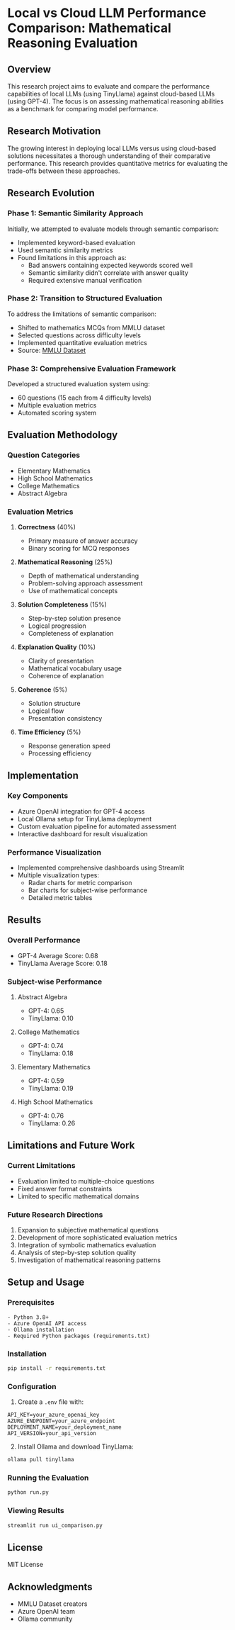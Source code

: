 # Local vs Cloud LLM Performance Comparison: Mathematical Reasoning Evaluation

## Overview
This research project aims to evaluate and compare the performance capabilities of local LLMs (using TinyLlama) against cloud-based LLMs (using GPT-4). The focus is on assessing mathematical reasoning abilities as a benchmark for comparing model performance.

## Research Motivation
The growing interest in deploying local LLMs versus using cloud-based solutions necessitates a thorough understanding of their comparative performance. This research provides quantitative metrics for evaluating the trade-offs between these approaches.

## Research Evolution

### Phase 1: Semantic Similarity Approach
Initially, we attempted to evaluate models through semantic comparison:
- Implemented keyword-based evaluation
- Used semantic similarity metrics
- Found limitations in this approach as:
  - Bad answers containing expected keywords scored well
  - Semantic similarity didn't correlate with answer quality
  - Required extensive manual verification

### Phase 2: Transition to Structured Evaluation
To address the limitations of semantic comparison:
- Shifted to mathematics MCQs from MMLU dataset
- Selected questions across difficulty levels
- Implemented quantitative evaluation metrics
- Source: [MMLU Dataset](https://huggingface.co/datasets/cais/mmlu/)

### Phase 3: Comprehensive Evaluation Framework
Developed a structured evaluation system using:
- 60 questions (15 each from 4 difficulty levels)
- Multiple evaluation metrics
- Automated scoring system

## Evaluation Methodology

### Question Categories
- Elementary Mathematics
- High School Mathematics
- College Mathematics
- Abstract Algebra

### Evaluation Metrics

1. **Correctness** (40%)
   - Primary measure of answer accuracy
   - Binary scoring for MCQ responses

2. **Mathematical Reasoning** (25%)
   - Depth of mathematical understanding
   - Problem-solving approach assessment
   - Use of mathematical concepts

3. **Solution Completeness** (15%)
   - Step-by-step solution presence
   - Logical progression
   - Completeness of explanation

4. **Explanation Quality** (10%)
   - Clarity of presentation
   - Mathematical vocabulary usage
   - Coherence of explanation

5. **Coherence** (5%)
   - Solution structure
   - Logical flow
   - Presentation consistency

6. **Time Efficiency** (5%)
   - Response generation speed
   - Processing efficiency

## Implementation

### Key Components
- Azure OpenAI integration for GPT-4 access
- Local Ollama setup for TinyLlama deployment
- Custom evaluation pipeline for automated assessment
- Interactive dashboard for result visualization

### Performance Visualization
- Implemented comprehensive dashboards using Streamlit
- Multiple visualization types:
  - Radar charts for metric comparison
  - Bar charts for subject-wise performance
  - Detailed metric tables

## Results

### Overall Performance
- GPT-4 Average Score: 0.68
- TinyLlama Average Score: 0.18

### Subject-wise Performance
1. Abstract Algebra
   - GPT-4: 0.65
   - TinyLlama: 0.10

2. College Mathematics
   - GPT-4: 0.74
   - TinyLlama: 0.18

3. Elementary Mathematics
   - GPT-4: 0.59
   - TinyLlama: 0.19

4. High School Mathematics
   - GPT-4: 0.76
   - TinyLlama: 0.26

## Limitations and Future Work

### Current Limitations
- Evaluation limited to multiple-choice questions
- Fixed answer format constraints
- Limited to specific mathematical domains

### Future Research Directions
1. Expansion to subjective mathematical questions
2. Development of more sophisticated evaluation metrics
3. Integration of symbolic mathematics evaluation
4. Analysis of step-by-step solution quality
5. Investigation of mathematical reasoning patterns

## Setup and Usage

### Prerequisites
```
- Python 3.8+
- Azure OpenAI API access
- Ollama installation
- Required Python packages (requirements.txt)
```

### Installation
```bash
pip install -r requirements.txt
```

### Configuration
1. Create a `.env` file with:
```
API_KEY=your_azure_openai_key
AZURE_ENDPOINT=your_azure_endpoint
DEPLOYMENT_NAME=your_deployment_name
API_VERSION=your_api_version
```

2. Install Ollama and download TinyLlama:
```bash
ollama pull tinyllama
```

### Running the Evaluation
```bash
python run.py
```

### Viewing Results
```bash
streamlit run ui_comparison.py
```

## License
MIT License

## Acknowledgments
- MMLU Dataset creators
- Azure OpenAI team
- Ollama community